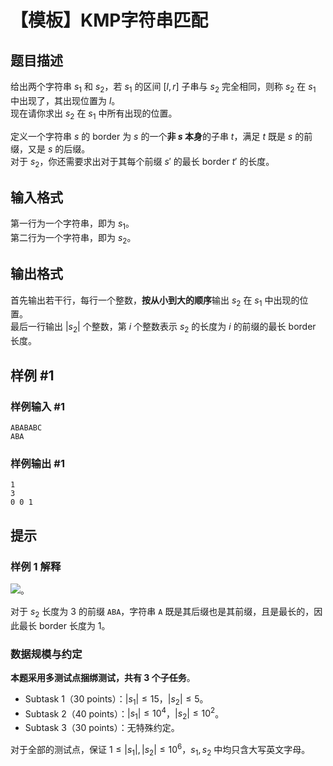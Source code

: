 # 【模板】KMP字符串匹配

## 题目描述

给出两个字符串 $s_1$ 和 $s_2$，若 $s_1$ 的区间 $[l, r]$ 子串与 $s_2$ 完全相同，则称 $s_2$ 在 $s_1$ 中出现了，其出现位置为 $l$。  
现在请你求出 $s_2$ 在 $s_1$ 中所有出现的位置。

定义一个字符串 $s$ 的 border 为 $s$ 的一个**非 $s$ 本身**的子串 $t$，满足 $t$ 既是 $s$ 的前缀，又是 $s$ 的后缀。  
对于 $s_2$，你还需要求出对于其每个前缀 $s'$ 的最长 border $t'$ 的长度。

## 输入格式

第一行为一个字符串，即为 $s_1$。  
第二行为一个字符串，即为 $s_2$。

## 输出格式

首先输出若干行，每行一个整数，**按从小到大的顺序**输出 $s_2$ 在 $s_1$ 中出现的位置。  
最后一行输出 $|s_2|$ 个整数，第 $i$ 个整数表示 $s_2$ 的长度为 $i$ 的前缀的最长 border 长度。

## 样例 #1

### 样例输入 #1

```
ABABABC
ABA
```

### 样例输出 #1

```
1
3
0 0 1
```

## 提示

### 样例 1 解释

![](https://cdn.luogu.com.cn/upload/pic/2257.png)。

对于 $s_2$ 长度为 $3$ 的前缀 `ABA`，字符串 `A` 既是其后缀也是其前缀，且是最长的，因此最长 border 长度为 $1$。


### 数据规模与约定

**本题采用多测试点捆绑测试，共有 3 个子任务**。

- Subtask 1（30 points）：$|s_1| \leq 15$，$|s_2| \leq 5$。
- Subtask 2（40 points）：$|s_1| \leq 10^4$，$|s_2| \leq 10^2$。
- Subtask 3（30 points）：无特殊约定。

对于全部的测试点，保证 $1 \leq |s_1|,|s_2| \leq 10^6$，$s_1, s_2$ 中均只含大写英文字母。